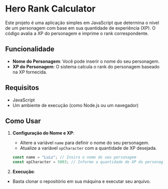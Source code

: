 # Hero Rank Calculator

Este projeto é uma aplicação simples em JavaScript que determina o nível de um personagem com base em sua quantidade de experiência (XP). O código avalia a XP do personagem e imprime o rank correspondente.

## Funcionalidade

- **Nome do Personagem**: Você pode inserir o nome do seu personagem.
- **XP do Personagem**: O sistema calcula o rank do personagem baseado na XP fornecida.

## Requisitos

- JavaScript
- Um ambiente de execução (como Node.js ou um navegador)

## Como Usar

1. **Configuração do Nome e XP**:
   - Altere a variável `name` para definir o nome do seu personagem.
   - Atualize a variável `xpCharacter` com a quantidade de XP desejada.

   ```javascript
   const name = "Luiz"; // Insira o nome do seu personagem 
   const xpCharacter = 5003; // Informe a quantidade de XP do personagem

2. **Execução**:
  - Basta clonar o repositório em sua máquina e executar seu arquivo.

